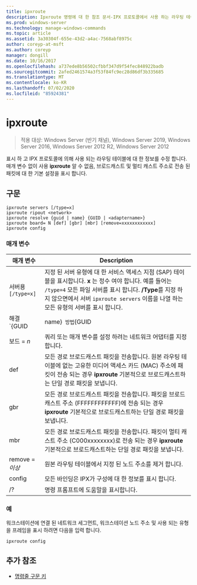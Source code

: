 ```yaml
---
title: ipxroute
description: Ipxroute 명령에 대 한 참조 문서-IPX 프로토콜에서 사용 하는 라우팅 테이블에 대 한 정보를 표시 하 고 수정 합니다.
ms.prod: windows-server
ms.technology: manage-windows-commands
ms.topic: article
ms.assetid: 3a30304f-655e-43d2-a4ac-7568abf8975c
author: coreyp-at-msft
ms.author: coreyp
manager: dongill
ms.date: 10/16/2017
ms.openlocfilehash: a737ede8b56502cfbbf347d9f54fec848922badb
ms.sourcegitcommit: 2afed2461574a3f53f84fc9ec28d86df3b335685
ms.translationtype: MT
ms.contentlocale: ko-KR
ms.lasthandoff: 07/02/2020
ms.locfileid: "85924381"
---
```

# <a name="ipxroute"></a>ipxroute

> 적용 대상: Windows Server (반기 채널), Windows Server 2019, Windows Server 2016, Windows Server 2012 R2, Windows Server 2012

표시 하 고 IPX 프로토콜에 의해 사용 되는 라우팅 테이블에 대 한 정보를 수정 합니다. 매개 변수 없이 사용 **ipxroute** 알 수 없음, 브로드캐스트 및 멀티 캐스트 주소로 전송 된 패킷에 대 한 기본 설정을 표시 합니다.

## <a name="syntax"></a>구문

```
ipxroute servers [/type=x]
ipxroute ripout <network>
ipxroute resolve {guid | name} {GUID | <adaptername>}
ipxroute board= N [def] [gbr] [mbr] [remove=xxxxxxxxxxxx]
ipxroute config
```

### <a name="parameters"></a>매개 변수
| 매개 변수 | Description |
| ------- | -------- |
| 서버용`[/type=x]` | 지정 된 서버 유형에 대 한 서비스 액세스 지점 (SAP) 테이블을 표시합니다. **x** 는 정수 여야 합니다. 예를 들어는 `/type=4` 모든 파일 서버를 표시 합니다. **/Type**를 지정 하지 않으면에서 서버 `ipxroute servers` 이름을 나열 하는 모든 유형의 서버를 표시 합니다. |
| 해결 `{GUID | name}` 방법`{GUID | adaptername}` | GUID의 이름을 식별 이름으로 하거나 이름을 해당 GUID로 확인 됩니다. |
| 보드 = *n* | 쿼리 또는 매개 변수를 설정 하려는 네트워크 어댑터를 지정 합니다. |
| def | 모든 경로 브로드캐스트 패킷을 전송합니다. 원본 라우팅 테이블에 없는 고유한 미디어 액세스 카드 (MAC) 주소에 패킷이 전송 되는 경우 **ipxroute** 기본적으로 브로드캐스트하는 단일 경로 패킷을 보냅니다. |
| gbr | 모든 경로 브로드캐스트 패킷을 전송합니다. 패킷을 브로드캐스트 주소 (FFFFFFFFFFFF)에 전송 되는 경우 **ipxroute** 기본적으로 브로드캐스트하는 단일 경로 패킷을 보냅니다. |
| mbr | 모든 경로 브로드캐스트 패킷을 전송합니다. 패킷이 멀티 캐스트 주소 (C000xxxxxxxx)로 전송 되는 경우 **ipxroute** 기본적으로 브로드캐스트하는 단일 경로 패킷을 보냅니다. |
| remove =*이상* | 원본 라우팅 테이블에서 지정 된 노드 주소를 제거 합니다. |
| config | 모든 바인딩은 IPX가 구성에 대 한 정보를 표시 합니다. |
| /? | 명령 프롬프트에 도움말을 표시합니다. |

### <a name="examples"></a>예

워크스테이션에 연결 된 네트워크 세그먼트, 워크스테이션 노드 주소 및 사용 되는 유형을 프레임을 표시 하려면 다음을 입력 합니다.

```
ipxroute config
```

## <a name="additional-references"></a>추가 참조

- [명령줄 구문 키](command-line-syntax-key.md)
